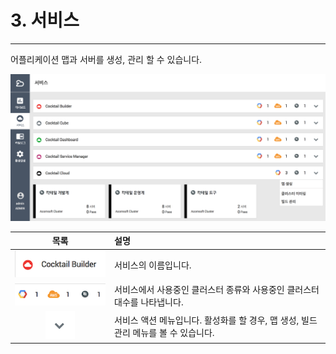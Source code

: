 # 3. 서비스

---

어플리케이션 맵과 서버를 생성, 관리 할 수 있습니다.

![](/assets/서비스.png)

| 목록 | 설명 |
| :---: | :--- |
| ![](/assets/서비스2.png) | 서비스의 이름입니다. |
| ![](/assets/서비스3.png) | 서비스에서 사용중인 클러스터 종류와 사용중인 클러스터 대수를 나타냅니다. |
| ![](/assets/서비스4.png) | 서비스 액션 메뉴입니다. 활성화를 할 경우, 맵 생성, 빌드관리 메뉴를  볼 수 있습니다. |



